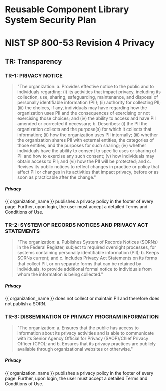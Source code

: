 # Reusable Component Library System Security Plan

# NIST SP 800-53 Revision 4 Privacy

## TR: Transparency

### TR-1: PRIVACY NOTICE

> "The organization:
>      a.    Provides effective notice to the public and to individuals regarding:
> (i) its activities that
>            impact privacy, including its collection, use, sharing, safeguarding,
> maintenance, and disposal
>            of personally identifiable information (PII); (ii) authority for collecting
> PII; (iii) the choices, if
>            any, individuals may have regarding how the organization uses PII and
> the consequences of
>            exercising or not exercising those choices; and (iv) the ability to
> access and have PII amended
>            or corrected if necessary;
>      b.    Describes: (i) the PII the organization collects and the purpose(s)
> for which it collects that
>            information; (ii) how the organization uses PII internally; (iii) whether
> the organization shares
>            PII with external entities, the categories of those entities, and the
> purposes for such sharing;
>            (iv) whether individuals have the ability to consent to specific uses
> or sharing of PII and how
>            to exercise any such consent; (v) how individuals may obtain access
> to PII; and (vi) how the
>            PII will be protected; and
>      c.    Revises its public notices to reflect changes in practice or policy
> that affect PII or changes in
>            its activities that impact privacy, before or as soon as practicable
> after the change."

##### Privacy

{{ organization_name }} publishes a privacy policy in the footer of every  page. Further, upon login,
the user must accept a detailed Terms and Conditions of Use.


### TR-2: SYSTEM OF RECORDS NOTICES AND PRIVACY ACT STATEMENTS

> "The organization:
>      a.    Publishes System of Records Notices (SORNs) in the Federal Register,
> subject to required
>            oversight processes, for systems containing personally identifiable
> information (PII);
>      b.    Keeps SORNs current; and
>      c.    Includes Privacy Act Statements on its forms that collect PII, or on
> separate forms that can be
>            retained by individuals, to provide additional formal notice to individuals
> from whom the
>            information is being collected."

##### Privacy

{{ organization_name }} does not collect or maintain PII and therefore does not publish a SORN.


### TR-3: DISSEMINATION OF PRIVACY PROGRAM INFORMATION

> "The organization:
>      a.    Ensures that the public has access to information about its privacy activities and is able to
>            communicate with its Senior Agency Official for Privacy (SAOP)/Chief Privacy Officer
>            (CPO); and
>      b.    Ensures that its privacy practices are publicly available through organizational websites or
>            otherwise."

##### Privacy

{{ organization_name }} publishes a privacy policy in the footer of every page. Further, upon login,
the user must accept a detailed Terms and Conditions of Use.




